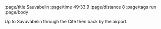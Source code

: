 :page/title Sauvabelin
:page/time 49:33.9
:page/distance 8
:page/tags run
:page/body

Up to Savuvabelin through the Cité then back by the airport.
